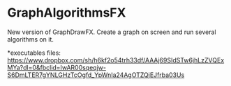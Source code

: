 # GraphAlgorithmsFX
New version of GraphDrawFX.
Create a graph on screen and run several algorithms on it. 

*executables files:
https://www.dropbox.com/sh/h6kf2o54trh33df/AAAj69SIdSTw6jhLzZVQExMYa?dl=0&fbclid=IwAR00sqeqjw-S6DmLTER7gYNLGHzTcOgfd_YpWnIa24AgOTZQjEJfrba03Us
